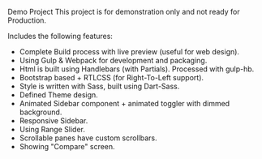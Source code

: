 Demo Project
This project is for demonstration only and not ready for Production.

Includes the following features:

- Complete Build process with live preview (useful for web design).
- Using Gulp & Webpack for development and packaging.
- Html is built using Handlebars (with Partials). Processed with gulp-hb.
- Bootstrap based + RTLCSS (for Right-To-Left support).
- Style is written with Sass, built using Dart-Sass.
- Defined Theme design.
- Animated Sidebar component + animated toggler with dimmed background.
- Responsive Sidebar.
- Using Range Slider.
- Scrollable panes have custom scrollbars.
- Showing "Compare" screen.
